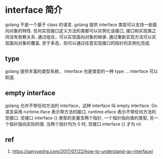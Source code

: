 # interface 简介
golang 不是一个基于 class 的语言. golang 提供 interface 类型可以支持一些面向对象的特性. 任何实现接口定义方法的类都可以实例化该接口, 接口和实现类之间没有依赖关系. 通过组合，可以实现面向对象的继承. 通过重新实现方法可以实现面向对象的覆盖. 至于多态，则可以通过任意实现接口的指针的实例化完成.

## type
golang 提供丰富的类型系统， interface 也是类型的一种 type ... interface 可以知道.

## empty interface
golang 允许不带任何方法的 interface，这种 interface 叫 empty interface. Go 语言采用 runtime.iface 表示带方法的接口, runtime.eface 表示不带任何方法的空接口. 空接口 interface {} 类型的变量含两个指针, 一个指针指向值的类型, 另一个指针指向实际的值. 当两个指针均为 0 时, 空接口 interface {} 才为 nil.

## ref
1. https://sanyuesha.com/2017/07/22/how-to-understand-go-interface/